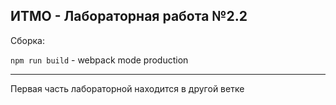 ## ИТМО - Лабораторная работа №2.2

Сборка:

`npm run build` - webpack mode production

---

Первая часть лабораторной находится в другой ветке